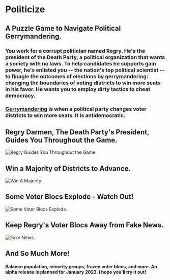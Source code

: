 # Politicize
 
## A Puzzle Game to Navigate Political Gerrymandering.

### You work for a corrupt politician named Regry. He's the president of the Death Party, a political organization that wants a society with no laws. To help candidates he supports gain power, he's enlisted you -- the nation's top political scientist -- to finagle the outcomes of elections by gerrymandering: changing the boundaries of voting districts to win more seats in his favor. He wants you to employ dirty tactics to cheat democracy.

### [Gerrymandering](https://assets.nationbuilder.com/fairvote/pages/6634/meta_images/original/How_to_Steal_an_Election_-_Gerrymandering.svg.png?1505232361) is when a political party changes voter districts to win more seats. It is antidemocratic.

## Regry Darmen, The Death Party's President, Guides You Throughout the Game.


![Regry Guides You Throughout the Game.](https://user-images.githubusercontent.com/92184485/185762039-ca3a28fa-2259-48db-9dff-5f6eaf3f602b.gif)


## Win a Majority of Districts to Advance.


![Win A Majority](https://user-images.githubusercontent.com/92184485/185762696-5070c379-234e-4584-a5a4-bba1ce656e6b.gif)


## Some Voter Blocs Explode - Watch Out!


![Some Voter Blocs Explode.](https://user-images.githubusercontent.com/92184485/185762233-4a87a0b6-8d1e-4336-80b7-2b5e930b26db.gif)


## Keep Regry's Voter Blocs Away from Fake News.


![Fake News.](https://user-images.githubusercontent.com/92184485/185762496-abb5ab5e-bb02-4734-9c2d-ba9e76673b6d.gif)


## And So Much More!

#### Balance population, minority groups, frozen voter blocs, and more. An alpha release is planned for January 2023. I hope you'll try it out!
